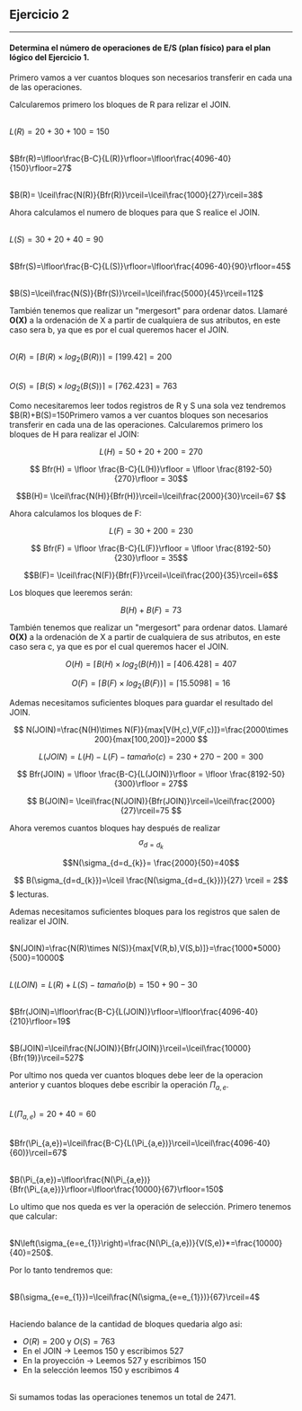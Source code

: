 ## Ejercicio 2
___
#### Determina el número de operaciones de E/S (plan físico) para el plan lógico del __Ejercicio 1__.

Primero vamos a ver cuantos bloques son necesarios transferir en cada una de las operaciones. 

Calcularemos primero los bloques de R para relizar el JOIN. 

\
$L(R)=20+30+100=150$

\
$Bfr(R)=\lfloor\frac{B-C}{L(R)}\rfloor=\lfloor\frac{4096-40}{150}\rfloor=27$

\
$B(R)= \lceil\frac{N(R)}{Bfr(R)}\rceil=\lceil\frac{1000}{27}\rceil=38$

Ahora calculamos el numero de bloques para que S realice el JOIN.

\
$L(S)=30+20+40=90$

\
$Bfr(S)=\lfloor\frac{B-C}{L(S)}\rfloor=\lfloor\frac{4096-40}{90}\rfloor=45$

\
$B(S)=\lceil\frac{N(S)}{Bfr(S)}\rceil=\lceil\frac{5000}{45}\rceil=112$

También tenemos que realizar un "mergesort" para ordenar datos. Llamaré __O(X)__ a la ordenación de X a partir de cualquiera de sus atributos, en este caso sera b, ya que es por el cual queremos hacer el JOIN. 

\
$O(R)=\lceil B(R)\times log_2(B(R)) \rceil=\lceil199.42\rceil=200$

\
$O(S)=\lceil B(S)\times log_2(B(S)) \rceil=\lceil762.423\rceil=763$

Como necesitaremos leer todos registros de R y S una sola vez tendremos $B(R)+B(S)=150Primero vamos a ver cuantos bloques son necesarios transferir en cada una de las operaciones. Calcularemos primero los bloques de H para realizar el JOIN:

$$ L(H) = 50+20+200 = 270$$

$$ Bfr(H) = \lfloor \frac{B-C}{L(H)}\rfloor = \lfloor \frac{8192-50}{270}\rfloor = 30$$

$$B(H)= \lceil\frac{N(H)}{Bfr(H)}\rceil=\lceil\frac{2000}{30}\rceil=67 $$



Ahora calculamos los bloques de F:



$$ L(F) = 30+200 = 230$$

$$ Bfr(F) = \lfloor \frac{B-C}{L(F)}\rfloor = \lfloor \frac{8192-50}{230}\rfloor = 35$$

$$B(F)= \lceil\frac{N(F)}{Bfr(F)}\rceil=\lceil\frac{200}{35}\rceil=6$$

Los bloques que leeremos serán:

$$B(H)+B(F)=73$$


También tenemos que realizar un "mergesort" para ordenar datos. Llamaré __O(X)__ a la ordenación de X a partir de cualquiera de sus atributos, en este caso sera c, ya que es por el cual queremos hacer el JOIN.


$$O(H)=\lceil B(H)\times log_2(B(H)) \rceil=\lceil406.428\rceil=407$$

$$O(F)=\lceil B(F)\times log_2(B(F)) \rceil=\lceil15.5098\rceil=16$$





Ademas necesitamos suficientes bloques para guardar el resultado del JOIN.

$$ N(JOIN)=\frac{N(H)\times N(F)}{max[V(H,c),V(F,c)]}=\frac{2000\times 200}{max[100,200]}=2000 $$

$$L(JOIN)=L(H)-L(F)-tamaño(c)=230+270-200=300 $$

$$ Bfr(JOIN) = \lfloor \frac{B-C}{L(JOIN)}\rfloor = \lfloor \frac{8192-50}{300}\rfloor = 27$$ 

$$ B(JOIN)= \lceil\frac{N(JOIN)}{Bfr(JOIN)}\rceil=\lceil\frac{2000}{27}\rceil=75   $$



Ahora veremos cuantos bloques hay después de realizar $$\sigma_{d=d_{k}}$$

$$N(\sigma_{d=d_{k}}= \frac{2000}{50}=40$$

$$ B(\sigma_{d=d_{k}})=\lceil \frac{N(\sigma_{d=d_{k}})}{27} \rceil = 2$$$  lecturas. 

Ademas necesitamos suficientes bloques para los registros que salen de realizar el JOIN. 

\
$N(JOIN)=\frac{N(R)\times N(S)}{max[V(R,b),V(S,b)]}=\frac{1000*5000}{500}=10000$

\
$L(LOIN)=L(R)+L(S)-tamaño(b)=150+90-30$

\
$Bfr(JOIN)=\lfloor\frac{B-C}{L(JOIN)}\rfloor=\lfloor\frac{4096-40}{210}\rfloor=19$

\
$B(JOIN)=\lceil\frac{N(JOIN)}{Bfr(JOIN)}\rceil=\lceil\frac{10000}{Bfr(19)}\rceil=527$

Por ultimo nos queda ver cuantos bloques debe leer de la operacion anterior y cuantos bloques debe escribir la operación $\Pi_{a,e}$. 

\
$L(\Pi_{a,e})=20+40=60$

\
$Bfr(\Pi_{a,e})=\lceil\frac{B-C}{L(\Pi_{a,e})}\rceil=\lceil\frac{4096-40}{60)}\rceil=67$

\
$B(\Pi_{a,e})=\lfloor\frac{N(\Pi_{a,e})}{Bfr(\Pi_{a,e})}\rfloor=\lfloor\frac{10000}{67}\rfloor=150$

Lo ultimo que nos queda es ver la operación de selección. 
Primero tenemos  que calcular:

\
$N\left(\sigma_{e=e_{1}}\right)=\frac{N(\Pi_{a,e})}{V(S,e)}*=\frac{10000}{40}=250$.

Por lo tanto tendremos que:

\
$B(\sigma_{e=e_{1}})=\lceil\frac{N(\sigma_{e=e_{1}})}{67}\rceil=4$

\
Haciendo balance de la cantidad de bloques quedaria algo asi:

 - $O(R) = 200$ y $O(S)=763$
 - En el JOIN -> Leemos 150 y escribimos 527 
 - En la proyección -> Leemos 527 y escribimos 150
 - En la selección leemos 150 y escribimos 4

\
Si sumamos todas las operaciones tenemos un total de 2471.